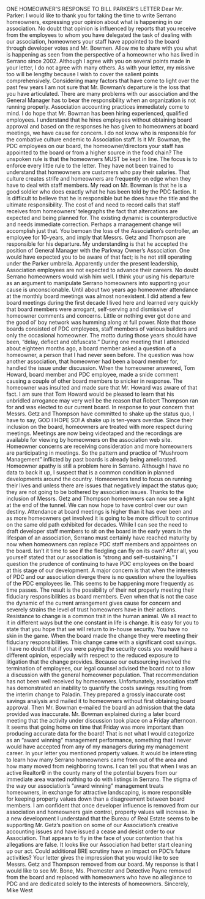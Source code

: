 ONE HOMEOWNER'S RESPONSE TO BILL PARKER'S LETTER
Dear Mr. Parker:
I would like to thank you for taking the time to write Serrano homeowners, expressing your opinion about what is happening in our association. No doubt that opinion is influenced by reports that you receive from the employees to whom you have delegated the task of dealing with our association, homeowners your staff have appointed to the board through developer votes and Mr. Bowmen.
Allow me to share with you what is happening as seen from the perspective of a homeowner who has lived in Serrano since 2002. Although I agree with you on several points made in your letter, I do not agree with many others. As with your letter, my missive too will be lengthy because I wish to cover the salient points comprehensively.
Considering many factors that have come to light over the past few years I am not sure that Mr. Bowman’s departure is the loss that you have articulated. There are many problems with our association and the General Manager has to bear the responsibility when an organization is not running properly. Association accounting practices immediately come to mind.
I do hope that Mr. Bowman has been hiring experienced, qualified employees. I understand that he hires employees without obtaining board approval and based on the responses he has given to homeowners at board meetings, we have cause for concern.
I do not know who is responsible for the combative culture endemic to Association staff. Is it Mr. Bowman, the PDC employees on our board, the homeowner/directors your staff has appointed to the board or from a higher source in the food chain? The unspoken rule is that the homeowners MUST be kept in line. The focus is to enforce every little rule to the letter. They have not been trained to understand that homeowners are customers who pay their salaries. That culture creates strife and homeowners are frequently on edge when they have to deal with staff members. My read on Mr. Bowman is that he is a good soldier who does exactly what he has been told by the PDC faction. It is difficult to believe that he is responsible but he does have the title and the ultimate responsibility. The cost of and need to record calls that staff receives from homeowners’ telegraphs the fact that altercations are expected and being planned for. The existing dynamic is counterproductive and needs immediate correction. Perhaps a management change will accomplish just that.
You bemoan the loss of the Association’s controller, an employee for 10-years, and imply that Messrs. Getz and Thompson are responsible for his departure. My understanding is that he accepted the position of General Manager with the Parkway Owner’s Association. One would have expected you to be aware of that fact; is he not still operating under the Parker umbrella. Apparently under the present leadership, Association employees are not expected to advance their careers. No doubt Serrano homeowners would wish him well. I think your using his departure as an argument to manipulate Serrano homeowners into supporting your cause is unconscionable.
Until about two years ago homeowner attendance at the monthly board meetings was almost nonexistent. I did attend a few board meetings during the first decade I lived here and learned very quickly that board members were arrogant, self-serving and dismissive of homeowner comments and concerns. Little or nothing ever got done and the good ol’ boy network was humming along at full power. Note that those boards consisted of PDC employees, staff members of various builders and only the occasional homeowner. The motto during those years should have been, “delay, deflect and obfuscate.”
During one meeting that I attended about eighteen months ago, a board member asked a question of a homeowner, a person that I had never seen before. The question was how another association, that homeowner had been a board member for, handled the issue under discussion. When the homeowner answered, Tom Howard, board member and PDC employee, made a snide comment causing a couple of other board members to snicker in response. The homeowner was insulted and made sure that Mr. Howard was aware of that fact. I am sure that Tom Howard would be pleased to learn that his unbridled arrogance may very well be the reason that Robert Thompson ran for and was elected to our current board.
In response to your concern that Messrs. Getz and Thompson have committed to shake up the status quo, I have to say, GOD I HOPE SO! A shake up is ten-years overdue. Since their inclusion on the board, homeowners are treated with more respect during meetings. Meetings are now being videotaped and the recordings are available for viewing by homeowners on the association web site. Homeowner concerns are receiving consideration and more homeowners are participating in meetings. So the pattern and practice of “Mushroom Management” inflicted by past boards is already being ameliorated.
Homeowner apathy is still a problem here in Serrano. Although I have no data to back it up, I suspect that is a common condition in planned developments around the country. Homeowners tend to focus on running their lives and unless there are issues that negatively impact the status quo; they are not going to be bothered by association issues. Thanks to the inclusion of Messrs. Getz and Thompson homeowners can now see a light at the end of the tunnel. We can now hope to have control over our own destiny. Attendance at board meetings is higher than it has ever been and as more homeowners get involved it is going to be more difficult to continue on the same old path exhibited for decades.
While I can see the need to draft developer staff members to sit on the board in the early years in the lifespan of an association, Serrano must certainly have reached maturity by now when homeowners can replace PDC staff members and appointees on the board. Isn’t it time to see if the fledgling can fly on its own? After all, you yourself stated that our association is “strong and self-sustaining.” I question the prudence of continuing to have PDC employees on the board at this stage of our development. A major concern is that when the interests of PDC and our association diverge there is no question where the loyalties of the PDC employees lie. This seems to be happening more frequently as time passes. The result is the possibility of their not properly meeting their fiduciary responsibilities as board members. Even when that is not the case the dynamic of the current arrangement gives cause for concern and severely strains the level of trust homeowners have in their actions.
Resistance to change is a common trait in the human animal. We all react to it in different ways but the one constant in life is change. It is easy for you to state that you hope that we will return to in-house security. You have no skin in the game. When the board made the change they were meeting their fiduciary responsibilities. This change came with a significant cost savings. I have no doubt that if you were paying the security costs you would have a different opinion, especially with respect to the reduced exposure to litigation that the change provides.
Because our outsourcing involved the termination of employees, our legal counsel advised the board not to allow a discussion with the general homeowner population. That recommendation has not been well received by homeowners.
Unfortunately, association staff has demonstrated an inability to quantify the costs savings resulting from the interim change to Paladin. They prepared a grossly inaccurate cost savings analysis and mailed it to homeowners without first obtaining board approval. Then Mr. Bowman e-mailed the board an admission that the data provided was inaccurate. Mr. Bowman explained during a later board meeting that the activity under discussion took place on a Friday afternoon. It seems that going home on time that Friday was more important than producing accurate data for the board! That is not what I would categorize as an “award winning” management performance, something that I never would have accepted from any of my managers during my management career.
In your letter you mentioned property values. It would be interesting to learn how many Serrano homeowners came from out of the area and how many moved from neighboring towns. I can tell you that when I was an active Realtor© in the county many of the potential buyers from our immediate area wanted nothing to do with listings in Serrano. The stigma of the way our association’s “award winning” management treats homeowners, in exchange for attractive landscaping, is more responsible for keeping property values down than a disagreement between board members. I am confident that once developer influence is removed from our association and homeowners gain control, property values will increase.
In a new development I understand that the Bureau of Real Estate seems to be supporting Mr. Getz’s position on some of our Association’s creative accounting issues and have issued a cease and desist order to our Association. That appears to fly in the face of your contention that his allegations are false. It looks like our Association had better start cleaning up our act. Could additional BRE scrutiny have an impact on PDC’s future activities?
Your letter gives the impression that you would like to see Messrs. Getz and Thompson removed from our board. My response is that I would like to see Mr. Bone, Ms. Phemester and Detective Payne removed from the board and replaced with homeowners who have no allegiance to PDC and are dedicated solely to the interests of homeowners.
Sincerely,
Mike West
